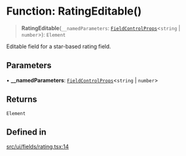 # Function: RatingEditable()

> **RatingEditable**(`__namedParameters`: [`FieldControlProps`](../interfaces/FieldControlProps.md)\<`string` \| `number`\>): `Element`

Editable field for a star-based rating field.

## Parameters

• **\_\_namedParameters**: [`FieldControlProps`](../interfaces/FieldControlProps.md)\<`string` \| `number`\>

## Returns

`Element`

## Defined in

[src/ui/fields/rating.tsx:14](https://github.com/GamerGirlandCo/datacore/blob/73f36550e501eb29175b69b6a097ff3d4401efc7/src/ui/fields/rating.tsx#L14)
